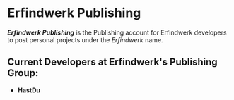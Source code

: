 # Erfindwerk Publishing
***Erfindwerk Publishing*** is the Publishing account for Erfindwerk developers to post personal projects under the *Erfindwerk* name.

## Current Developers at Erfindwerk's Publishing Group:
- **HastDu**
